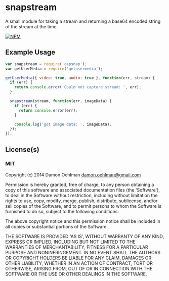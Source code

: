 # snapstream

A small module for taking a stream and returning a base64 encoded string of the
stream at the time.


[![NPM](https://nodei.co/npm/capsnap.png)](https://nodei.co/npm/capsnap/)



## Example Usage

```js
var snapstream = require('capsnap');
var getUserMedia = require('getusermedia');

getUserMedia({ video: true, audio: true }, function(err, stream) {
  if (err) {
    return console.error('Could not capture stream: ', err);
  }

  snapstream(stream, function(err, imageData) {
    if (err) {
      return console.error(err);
    }

    console.log('got image data: ', imageData);
  });
});

```

## License(s)

### MIT

Copyright (c) 2014 Damon Oehlman <damon.oehlman@gmail.com>

Permission is hereby granted, free of charge, to any person obtaining
a copy of this software and associated documentation files (the
'Software'), to deal in the Software without restriction, including
without limitation the rights to use, copy, modify, merge, publish,
distribute, sublicense, and/or sell copies of the Software, and to
permit persons to whom the Software is furnished to do so, subject to
the following conditions:

The above copyright notice and this permission notice shall be
included in all copies or substantial portions of the Software.

THE SOFTWARE IS PROVIDED 'AS IS', WITHOUT WARRANTY OF ANY KIND,
EXPRESS OR IMPLIED, INCLUDING BUT NOT LIMITED TO THE WARRANTIES OF
MERCHANTABILITY, FITNESS FOR A PARTICULAR PURPOSE AND NONINFRINGEMENT.
IN NO EVENT SHALL THE AUTHORS OR COPYRIGHT HOLDERS BE LIABLE FOR ANY
CLAIM, DAMAGES OR OTHER LIABILITY, WHETHER IN AN ACTION OF CONTRACT,
TORT OR OTHERWISE, ARISING FROM, OUT OF OR IN CONNECTION WITH THE
SOFTWARE OR THE USE OR OTHER DEALINGS IN THE SOFTWARE.
